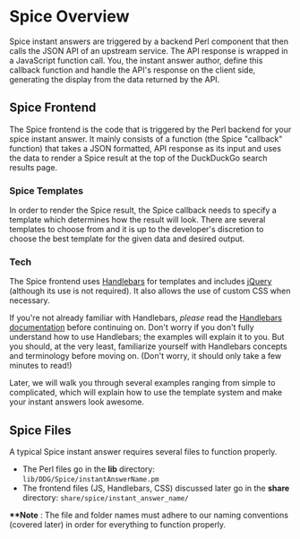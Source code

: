 # Spice Overview

Spice instant answers are triggered by a backend Perl component that then calls the JSON API of an upstream service. The API response is wrapped in a JavaScript function call. You, the instant answer author, define this callback function and handle the API's response on the client side, generating the display from the data returned by the API.

## Spice Frontend
The Spice frontend is the code that is triggered by the Perl backend for your spice instant answer. It mainly consists of a function (the Spice "callback" function) that takes a JSON formatted, API response as its input and uses the data to render a Spice result at the top of the DuckDuckGo search results page.

### Spice Templates
In order to render the Spice result, the Spice callback needs to specify a template which determines how the result will look. There are several templates to choose from and it is up to the developer's discretion to choose the best template for the given data and desired output.

### Tech
The Spice frontend uses [Handlebars](http://handlebarsjs.com) for templates and includes [jQuery](https://jquery.org) (although its use is not required). It also allows the use of custom CSS when necessary.

If you're not already familiar with Handlebars, *please* read the [Handlebars documentation](http://handlebarsjs.com) before continuing on. Don't worry if you don't fully understand how to use Handlebars; the examples will explain it to you. But you should, at the very least, familiarize yourself with Handlebars concepts and terminology before moving on. (Don't worry, it should only take a few minutes to read!)

Later, we will walk you through several examples ranging from simple to complicated, which will explain how to use the template system and make your instant answers look awesome.

## Spice Files
A typical Spice instant answer requires several files to function properly.
- The Perl files go in the **lib** directory: `lib/DDG/Spice/instantAnswerName.pm`
- The frontend files (JS, Handlebars, CSS) discussed later go in the **share** directory: `share/spice/instant_answer_name/`

**\*\*Note** : The file and folder names must adhere to our naming conventions (covered later) in order for everything to function properly.
